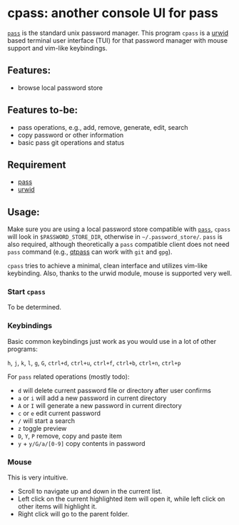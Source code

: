 # cpass: another console UI for pass

[`pass`](https://www.passwordstore.org/) is the standard unix password manager. This program `cpass` is a [urwid](http://urwid.org/) based terminal user interface (TUI) for that password manager with mouse support and vim-like keybindings.

## Features:

- browse local password store

## Features to-be:

- pass operations, e.g., add, remove, generate, edit, search
- copy password or other information
- basic pass git operations and status

## Requirement

- [pass](https://www.passwordstore.org/)
- [urwid](http://urwid.org/)

## Usage:

Make sure you are using a local password store compatible with [`pass`](https://www.passwordstore.org/), `cpass` will look in `$PASSWORD_STORE_DIR`, otherwise in `~/.password_store/`. `pass` is also required, although theoretically a `pass` compatible client does not need `pass` command (e.g., [qtpass](https://qtpass.org/) can work with `git` and `gpg`).

`cpass` tries to achieve a minimal, clean interface and utilizes vim-like keybinding. Also, thanks to the urwid module, mouse is supported very well.

### Start `cpass`

To be determined.

### Keybindings

Basic common keybindings just work as you would use in a lot of other programs:

`h`, `j`, `k`, `l`, `g`, `G`, `ctrl+d`, `ctrl+u`, `ctrl+f`, `ctrl+b`, `ctrl+n`, `ctrl+p`

For `pass` related operations (mostly todo):

- `d` will delete current password file or directory after user confirms
- `a` or `i` will add a new password in current directory
- `A` or `I` will generate a new password in current directory
- `c` or `e` edit current password
- `/` will start a search
- `z` toggle preview
- `D`, `Y`, `P` remove, copy and paste item
- `y` + `y/G/a/[0-9]` copy contents in password

### Mouse

This is very intuitive.

- Scroll to navigate up and down in the current list.
- Left click on the current highlighted item will open it, while left click on other items will highlight it.
- Right click will go to the parent folder.
